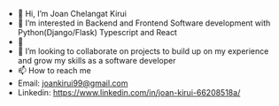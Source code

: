 - 👋 Hi, I’m Joan Chelangat Kirui
- 👀 I’m interested in Backend and Frontend Software development with Python(Django/Flask) Typescript and React
- 🌱 
- 💞️ I’m looking to collaborate on projects to build up on my experience and grow my skills as a software developer
- 📫 How to reach me 
- Email: joankirui99@gmail.com
- Linkedin: https://www.linkedin.com/in/joan-kirui-66208518a/

<!---
joankirui/joankirui is a ✨ special ✨ repository because its `README.md` (this file) appears on your GitHub profile.
You can click the Preview link to take a look at your changes.
--->
